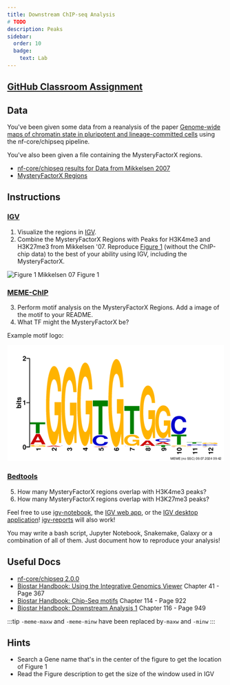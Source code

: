```yaml
---
title: Downstream ChIP-seq Analysis
# TODO
description: Peaks
sidebar:
  order: 10
  badge:
    text: Lab
---
```


## [GitHub Classroom Assignment](https://classroom.github.com/a/poR--rLb)

## Data

You've been given some data from a reanalysis of the paper [Genome-wide maps of chromatin state in pluripotent and lineage-committed cells](https://www.nature.com/articles/nature06008) using the nf-core/chipseq pipeline.

You've also been given a file containing the MysteryFactorX regions.

- [nf-core/chipseq results for Data from Mikkelsen 2007](https://huggingface.co/datasets/funlab/mikkelsen_2007)
- [MysteryFactorX Regions](https://huggingface.co/datasets/funlab/applied-genomics/resolve/main/chipseq/MysteryFactorX_ChIPseq_mm10.bed)

## Instructions

### [IGV](https://igv.org/app/)

1. Visualize the regions in [IGV](https://igv.org/app/).
2. Combine the MysteryFactorX Regions with Peaks for H3K4me3 and H3K27me3 from Mikkelsen '07. Reproduce [Figure 1](https://www.nature.com/articles/nature06008/figures/1) (without the ChIP-chip data) to the best of your ability using IGV, including the MysteryFactorX.

![Figure 1 Mikkelsen 07](https://media.springernature.com/full/springer-static/image/art%3A10.1038%2Fnature06008/MediaObjects/41586_2007_Article_BFnature06008_Fig1_HTML.jpg?as=webp)
Figure 1

### [MEME-ChIP](https://meme-suite.org/meme/doc/meme-chip.html?man_type=web)

3. Perform motif analysis on the MysteryFactorX Regions. Add a image of the motif to your README.
4. What TF might the MysteryFactorX be?

Example motif logo:

![Example Logo](../../../../assets/week_07/WGGGTGTGGYYS.png)

### [Bedtools](https://bedtools.readthedocs.io/en/latest/index.html)

5. How many MysteryFactorX regions overlap with H3K4me3 peaks?
6. How many MysteryFactorX regions overlap with H3K27me3 peaks?

Feel free to use [igv-notebook](https://github.com/igvteam/igv-notebook), the [IGV web app](https://igv.org/app/), or the [IGV desktop application](https://igv.org/doc/desktop)! [igv-reports](https://github.com/igvteam/igv-reports) will also work!

You may write a bash script, Jupyter Notebook, Snakemake, Galaxy or a combination of all of them. Just document how to reproduce your analysis!

## Useful Docs

- [nf-core/chipseq 2.0.0](https://nf-co.re/chipseq/2.0.0)
- [Biostar Handbook: Using the Integrative Genomics Viewer](https://www.biostarhandbook.com/using-the-integrative-genomics-viewer.html) Chapter 41 - Page 367
- [Biostar Handbook: Chip-Seq motifs](https://www.biostarhandbook.com/chip-seq-motifs.html) Chapter 114 - Page 922
- [Biostar Handbook: Downstream Analysis 1](https://www.biostarhandbook.com/chip-seq-downstream-analysis-1.html) Chapter 116 - Page 949

:::tip
`-meme-maxw` and `-meme-minw` have been replaced by`-maxw` and `-minw`
:::

<!-- TODO Make this folded -->

## Hints

- Search a Gene name that's in the center of the figure to get the location of Figure 1
- Read the Figure description to get the size of the window used in IGV
